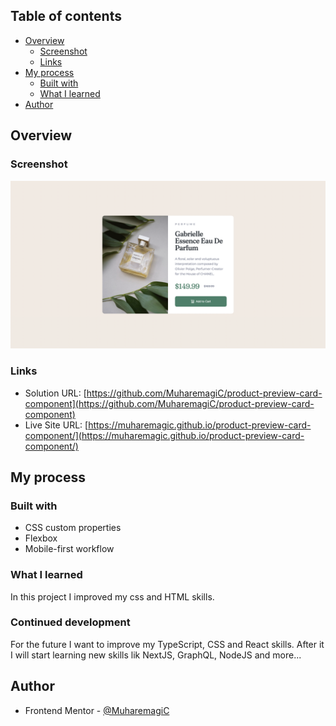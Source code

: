 ## Table of contents

- [Overview](#overview)
  - [Screenshot](#screenshot)
  - [Links](#links)
- [My process](#my-process)
  - [Built with](#built-with)
  - [What I learned](#what-i-learned)
- [Author](#author)

## Overview

### Screenshot

![](./assets/images/screen.png)

### Links

- Solution URL: [https://github.com/MuharemagiC/product-preview-card-component](https://github.com/MuharemagiC/product-preview-card-component)
- Live Site URL: [https://muharemagic.github.io/product-preview-card-component/](https://muharemagic.github.io/product-preview-card-component/)

## My process

### Built with

- CSS custom properties
- Flexbox
- Mobile-first workflow

### What I learned

In this project I improved my css and HTML skills.

### Continued development

For the future I want to improve my TypeScript, CSS and React skills. After it I will start learning new skills lik NextJS, GraphQL, NodeJS and more...

## Author

- Frontend Mentor - [@MuharemagiC](https://www.frontendmentor.io/profile/MuharemagiC)
